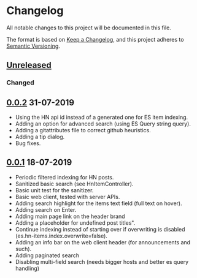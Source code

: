 # Changelog
All notable changes to this project will be documented in this file.

The format is based on [Keep a Changelog](https://keepachangelog.com/en/1.0.0/),
and this project adheres to [Semantic Versioning](https://semver.org/spec/v2.0.0.html).

## [Unreleased]
### Changed

## [0.0.2] 31-07-2019
- Using the HN api id instead of a generated one for ES item indexing.
- Adding an option for advanced search (using ES Query string query).
- Adding a gitattributes file to correct github heuristics.
- Adding a tip dialog.
- Bug fixes.

## [0.0.1] 18-07-2019
- Periodic filtered indexing for HN posts.
- Sanitized basic search (see HnItemController).
- Basic unit test for the sanitizer.
- Basic web client, tested with server APIs.
- Adding search highlight for the items text field (full text on hover).
- Adding search on Enter.
- Adding main page link on the header brand
- Adding a placeholder for undefined post titles".
- Continue indexing instead of starting over if overwriting is disabled (es.hn-items.index.overwrite=false).
- Adding an info bar on the web client header (for announcements and such).
- Adding paginated search
- Disabling multi-field search (needs bigger hosts and better es query handling)

[Unreleased]: https://github.com/matchane/elastic-hn-search/compare/dev..HEAD
[0.0.2]: https://github.com/olivierlacan/keep-a-changelog/releases/tag/v0.0.2
[0.0.1]: https://github.com/olivierlacan/keep-a-changelog/releases/tag/v0.0.1
